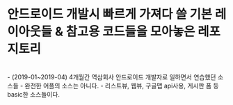 # 안드로이드 개발시 빠르게 가져다 쓸 기본 레이아웃들 & 참고용 코드들을 모아놓은 레포지토리
<br>
- (2019-01~2019-04) 4개월간 역삼회사 안드로이드 개발자로 일하면서 연습했던 소스들
- 완전한 어플의 소스는 아니다.
- 리스트뷰, 웹뷰, 구글맵 api사용, 게시판 폼 등 basic한 소스들이다.
